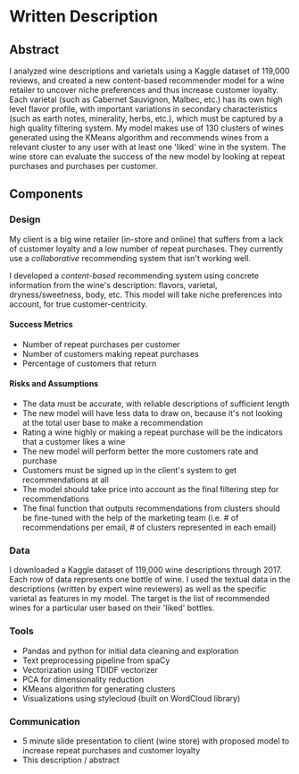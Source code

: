 # Written Description

## Abstract
I analyzed wine descriptions and varietals using a Kaggle dataset of 119,000 reviews, and created a new content-based recommender model for a wine retailer to uncover niche preferences and thus increase customer loyalty. Each varietal (such as Cabernet Sauvignon, Malbec, etc.) has its own high level flavor profile, with important variations in secondary characteristics (such as earth notes, minerality, herbs, etc.), which must be captured by a high quality filtering system. My model makes use of 130 clusters of wines generated using the KMeans algorithm and recommends wines from a relevant cluster to any user with at least one 'liked' wine in the system. The wine store can evaluate the success of the new model by looking at repeat purchases and purchases per customer.

## Components
### Design

My client is a big wine retailer (in-store and online) that suffers from a lack of customer loyalty and a low number of repeat purchases. They currently use a *collaborative* recommending system that isn't working well.

I developed a *content-based* recommending system using concrete information from the wine's description: flavors, varietal, dryness/sweetness, body, etc. This model will take niche preferences into account, for true customer-centricity.

#### Success Metrics

* Number of repeat purchases per customer
* Number of customers making repeat purchases
* Percentage of customers that return

#### Risks and Assumptions
* The data must be accurate, with reliable descriptions of sufficient length
* The new model will have less data to draw on, because it's not looking at the total user base to make a recommendation
* Rating a wine highly or making a repeat purchase will be the indicators that a customer likes a wine
* The new model will perform better the more customers rate and purchase
* Customers must be signed up in the client's system to get recommendations at all
* The model should take price into account as the final filtering step for recommendations
* The final function that outputs recommendations from clusters should be fine-tuned with the help of the marketing team (i.e. # of recommendations per email, # of clusters represented in each email)

### Data
I downloaded a Kaggle dataset of 119,000 wine descriptions through 2017. Each row of data represents one bottle of wine. I used the textual data in the descriptions (written by expert wine reviewers) as well as the specific varietal as features in my model. The target is the list of recommended wines for a particular user based on their 'liked' bottles.

### Tools
* Pandas and python for initial data cleaning and exploration
* Text preprocessing pipeline from spaCy
* Vectorization using TDIDF vectorizer
* PCA for dimensionality reduction
* KMeans algorithm for generating clusters
* Visualizations using stylecloud (built on WordCloud library)

### Communication
* 5 minute slide presentation to client (wine store) with proposed model to increase repeat purchases and customer loyalty
* This description / abstract
